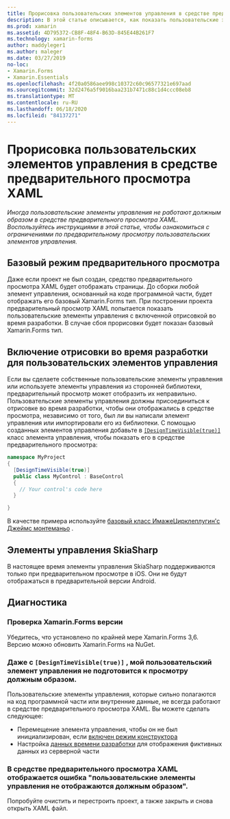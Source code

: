 ```yaml
---
title: Прорисовка пользовательских элементов управления в средстве предварительного просмотра XAML
description: В этой статье описывается, как показать пользовательские элементы управления в средстве предварительного просмотра XAML.
ms.prod: xamarin
ms.assetid: 4D795372-CB8F-48F4-B63D-845E44B261F7
ms.technology: xamarin-forms
author: maddyleger1
ms.author: maleger
ms.date: 03/27/2019
no-loc:
- Xamarin.Forms
- Xamarin.Essentials
ms.openlocfilehash: 4f20a0586aee998c10372c60c96577321e697aad
ms.sourcegitcommit: 32d2476a5f9016baa231b7471c88c1d4ccc08eb8
ms.translationtype: MT
ms.contentlocale: ru-RU
ms.lasthandoff: 06/18/2020
ms.locfileid: "84137271"
---
```

# <a name="render-custom-controls-in-the-xaml-previewer"></a>Прорисовка пользовательских элементов управления в средстве предварительного просмотра XAML

_Иногда пользовательские элементы управления не работают должным образом в средстве предварительного просмотра XAML. Воспользуйтесь инструкциями в этой статье, чтобы ознакомиться с ограничениями по предварительному просмотру пользовательских элементов управления._

## <a name="basic-preview-mode"></a>Базовый режим предварительного просмотра

Даже если проект не был создан, средство предварительного просмотра XAML будет отображать страницы. До сборки любой элемент управления, основанный на коде программной части, будет отображать его базовый Xamarin.Forms тип. При построении проекта предварительный просмотр XAML попытается показать пользовательские элементы управления с включенной отрисовкой во время разработки. В случае сбоя прорисовки будет показан базовый Xamarin.Forms тип.

## <a name="enable-design-time-rendering-for-custom-controls"></a>Включение отрисовки во время разработки для пользовательских элементов управления

Если вы сделаете собственные пользовательские элементы управления или используете элементы управления из сторонней библиотеки, предварительный просмотр может отобразить их неправильно. Пользовательские элементы управления должны присоединиться к отрисовке во время разработки, чтобы они отображались в средстве просмотра, независимо от того, был ли вы написали элемент управления или импортировали его из библиотеки. С помощью созданных элементов управления добавьте в [`[DesignTimeVisible(true)]`](xref:System.ComponentModel.DesignTimeVisibleAttribute) класс элемента управления, чтобы показать его в средстве предварительного просмотра:

```csharp
namespace MyProject
{
  [DesignTimeVisible(true)]
  public class MyControl : BaseControl
  {
    // Your control's code here
  }

}
```

В качестве примера используйте [базовый класс ИмажеЦирклеплугин'с Джеймс монтеманьо](https://github.com/jamesmontemagno/ImageCirclePlugin/blob/master/src/ImageCircle/CircleImage.shared.cs) .

## <a name="skiasharp-controls"></a>Элементы управления SkiaSharp

В настоящее время элементы управления SkiaSharp поддерживаются только при предварительном просмотре в iOS. Они не будут отображаться в предварительной версии Android.

## <a name="troubleshooting"></a>Диагностика

### <a name="check-your-xamarinforms-version"></a>Проверка Xamarin.Forms версии
Убедитесь, что установлено по крайней мере Xamarin.Forms 3,6. Версию можно обновить Xamarin.Forms на NuGet.

### <a name="even-with-designtimevisibletrue-my-custom-control-isnt-rendering-properly"></a>Даже с `[DesignTimeVisible(true)]` , мой пользовательский элемент управления не подготовится к просмотру должным образом.
Пользовательские элементы управления, которые сильно полагаются на код программной части или внутренние данные, не всегда работают в средстве предварительного просмотра XAML. Вы можете сделать следующее:

* Перемещение элемента управления, чтобы он не был инициализирован, если [включен режим конструктора](index.md#detect-design-mode)
* Настройка [данных времени разработки](design-time-data.md) для отображения фиктивных данных из серверной части

### <a name="the-xaml-previewer-shows-the-error-custom-controls-arent-rendering-properly"></a>В средстве предварительного просмотра XAML отображается ошибка "пользовательские элементы управления не отображаются должным образом".
Попробуйте очистить и перестроить проект, а также закрыть и снова открыть XAML файл.
